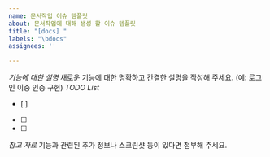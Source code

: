 ```yaml
---
name: 문서작업 이슈 템플릿
about: 문서작업에 대해 생성 할 이슈 템플릿
title: "[docs] "
labels: "\bdocs"
assignees: ''

---
```


*기능에 대한 설명*
새로운 기능에 대한 명확하고 간결한 설명을 작성해 주세요.
(예: 로그인 이중 인증 구현)
*TODO List*
- [ ]
- [ ]
- [ ]
*참고 자료*
기능과 관련된 추가 정보나 스크린샷 등이 있다면 첨부해 주세요.

